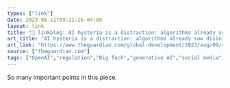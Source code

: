 ```yaml
---
types: ["link"]
date: 2023-08-11T09:21:26-04:00
layout: link
title: "🔗 linkblog: AI hysteria is a distraction: algorithms already sow disinformation in Africa | Odanga Madung | The Guardian'"
art_title: "AI hysteria is a distraction: algorithms already sow disinformation in Africa | Odanga Madung | The Guardian"
art_link: "https://www.theguardian.com/global-development/2023/aug/09/ai-chatgpt-doomerism-threat-already-here-big-tech-algorithms-sow-disinformation"
source: ["theguardian.com"]
tags: ["OpenAI","regulation","Big Tech","generative AI","social media","Kenya","Global South","content moderation"]
---
```

So many important points in this piece.  
 
